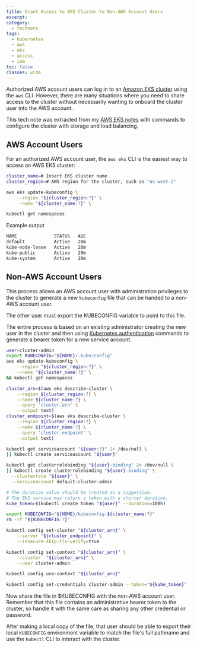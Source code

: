 ```yaml
---
title: Grant Access to EKS Cluster to Non-AWS Account Users
excerpt: 
category:
  - technote
tags:
  - kubernetes
  - aws
  - eks
  - access
  - iam
toc: false
classes: wide
---
```


Authorized AWS account users can log in to an [Amazon EKS cluster](https://docs.aws.amazon.com/eks/latest/userguide/what-is-eks.html) using the `aws` CLI. However, there are many situations where you need to share access to the cluster without necessarily wanting to onboard the cluster user into the AWS account.

This tech note was extracted from my [AWS EKS notes](https://github.com/nastacio/aws-eks) with commands to configure the cluster with storage and load balancing.

## AWS Account Users

For an authorized AWS account user, the `aws eks` CLI is the easiest way to access an AWS EKS cluster:

```sh
cluster_name=# Insert EKS cluster name
cluster_region=# AWS region for the cluster, such as "us-west-2"

aws eks update-kubeconfig \
    --region "${cluster_region:?}" \
    --name "${cluster_name:?}" \

kubectl get namespaces
```

Example output

```txt
NAME              STATUS   AGE
default           Active   20m
kube-node-lease   Active   20m
kube-public       Active   20m
kube-system       Active   20m
```

## Non-AWS Account Users

This process allows an AWS account user with administration privileges to the cluster to generate a new `kubeconfig` file that can be handed to a non-AWS account user.

The other user must export the KUBECONFIG variable to point to this file.

The entire process is based on an existing administrator creating the new user in the cluster and then using [Kubernetes authentication](https://kubernetes.io/docs/reference/access-authn-authz/authentication/) commands to generate a bearer token for a new service account.

```sh
user=cluster-admin
export KUBECONFIG="${HOME}/.kube/config"
aws eks update-kubeconfig \
    --region "${cluster_region:?}" \
    --name "${cluster_name:?}" \
&& kubectl get namespaces

cluster_arn=$(aws eks describe-cluster \
    --region ${cluster_region:?} \
    --name ${cluster_name:?} \
    --query 'cluster.arn' \
    --output text)
cluster_endpoint=$(aws eks describe-cluster \
    --region ${cluster_region:?} \
    --name ${cluster_name:?} \
    --query 'cluster.endpoint' \
    --output text)

kubectl get serviceaccount "${user:?}" 2> /dev/null \
|| kubectl create serviceaccount "${user}"

kubectl get clusterrolebinding "${user}-binding" 2> /dev/null \
|| kubectl create clusterrolebinding "${user}-binding" \
  --clusterrole "${user}" \
  --serviceaccount default:cluster-admin

# The duration value should be treated as a suggestion. 
# The EKS service may return a token with a shorter duration. 
kube_token=$(kubectl create token "${user}" --duration=100h)

export KUBECONFIG="${HOME}/kubeconfig-${cluster_name:?}"
rm -rf "${KUBECONFIG:?}"

kubectl config set-cluster "${cluster_arn}" \
    --server "${cluster_endpoint}" \
    --insecure-skip-tls-verify=true

kubectl config set-context "${cluster_arn}" \
    --cluster  "${cluster_arn}" \
    --user cluster-admin

kubectl config use-context "${cluster_arn}"

kubectl config set-credentials cluster-admin --token="${kube_token}"
```

Now share the file in $KUBECONFIG with the non-AWS account user. Remember that this file contains an administrative bearer token to the cluster, so handle it with the same care as sharing any other credential or password.

After making a local copy of the file, that user should be able to export their local `KUBECONFIG` environment variable to match the file's full pathname and use the `kubectl` CLI to interact with the cluster.
